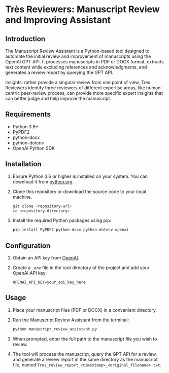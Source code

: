 # Très Reviewers: Manuscript Review and Improving Assistant

## Introduction

The Manuscript Review Assistant is a Python-based tool designed to automate the initial review and improvement of manuscripts using the OpenAI GPT API. It processes manuscripts in PDF or DOCX format, extracts text content while excluding references and acknowledgments, and generates a review report by querying the GPT API.

Insights: rather provide a singular review from one point of view, Tres Reviewers identify three reviewers of different expertise areas, like human-centric peer-review process, can provide more specific expert insights that can better judge and help improve the manuscript.

## Requirements

- Python 3.6+
- PyPDF2
- python-docx
- python-dotenv
- OpenAI Python SDK

## Installation

1. Ensure Python 3.6 or higher is installed on your system. You can download it from [python.org](https://www.python.org/downloads/).

2. Clone this repository or download the source code to your local machine.

   ```bash
   git clone <repository-url>
   cd <repository-directory>
   ```

3. Install the required Python packages using pip:

   ```bash
   pip install PyPDF2 python-docx python-dotenv openai
   ```

## Configuration

1. Obtain an API key from [OpenAI](https://openai.com/).

2. Create a `.env` file in the root directory of the project and add your OpenAI API key:

   ```
   OPENAI_API_KEY=your_api_key_here
   ```

## Usage

1. Place your manuscript files (PDF or DOCX) in a convenient directory.

2. Run the Manuscript Review Assistant from the terminal:

   ```bash
   python manuscript_review_assistant.py
   ```

3. When prompted, enter the full path to the manuscript file you wish to review.

4. The tool will process the manuscript, query the GPT API for a review, and generate a review report in the same directory as the manuscript file, named `Tres_review_report_<timestamp>_<original_filename>.txt`.
